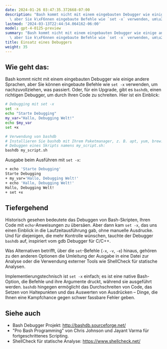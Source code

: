 ```yaml
---
date: 2024-01-26 03:47:35.372668-07:00
description: "Bash kommt nicht mit einem eingebauten Debugger wie einige andere Sprachen,\
  \ aber Sie k\xF6nnen eingebaute Befehle wie `set -x` verwenden, um\u2026"
lastmod: '2024-03-13T22:44:54.064162-06:00'
model: gpt-4-0125-preview
summary: "Bash kommt nicht mit einem eingebauten Debugger wie einige andere Sprachen,\
  \ aber Sie k\xF6nnen eingebaute Befehle wie `set -x` verwenden, um\u2026"
title: Einsatz eines Debuggers
weight: 35
---
```


## Wie geht das:
Bash kommt nicht mit einem eingebauten Debugger wie einige andere Sprachen, aber Sie können eingebaute Befehle wie `set -x` verwenden, um nachzuvollziehen, was passiert. Oder, für ein Upgrade, gibt es `bashdb`, einen richtigen Debugger, um durch Ihren Code zu schreiten. Hier ist ein Einblick:

```Bash
# Debugging mit set -x
set -x
echo "Starte Debugging"
my_var="Hallo, Debugging Welt!"
echo $my_var
set +x

# Verwendung von bashdb
# Installieren Sie bashdb mit Ihrem Paketmanager, z. B. apt, yum, brew.
# Debuggen eines Skripts namens my_script.sh:
bashdb my_script.sh
```

Ausgabe beim Ausführen mit `set -x`:
```Bash
+ echo 'Starte Debugging'
Starte Debugging
+ my_var='Hallo, Debugging Welt!'
+ echo 'Hallo, Debugging Welt!'
Hallo, Debugging Welt!
+ set +x
```

## Tiefergehend
Historisch gesehen bedeutete das Debuggen von Bash-Skripten, Ihren Code mit `echo`-Anweisungen zu übersäen. Aber dann kam `set -x`, das uns einen Einblick in die Laufzeitausführung gab, ohne manuelle Ausdrucke. Und für diejenigen, die mehr Kontrolle wünschen, tauchte der Debugger `bashdb` auf, inspiriert vom gdb Debugger für C/C++.

Was Alternativen betrifft, über die `set`-Befehle (`-x`, `-v`, `-e`) hinaus, gehören zu den anderen Optionen die Umleitung der Ausgabe in eine Datei zur Analyse oder die Verwendung externer Tools wie ShellCheck für statische Analysen.

Implementierungstechnisch ist `set -x` einfach; es ist eine native Bash-Option, die Befehle und ihre Argumente druckt, während sie ausgeführt werden. `bashdb` hingegen ermöglicht das Durchschreiten von Code, das Setzen von Haltepunkten und das Auswerten von Ausdrücken – Dinge, die Ihnen eine Kampfchance gegen schwer fassbare Fehler geben.

## Siehe auch
- Bash Debugger Projekt: http://bashdb.sourceforge.net/
- "Pro Bash Programming" von Chris Johnson und Jayant Varma für fortgeschrittenes Scripting.
- ShellCheck für statische Analyse: https://www.shellcheck.net/
